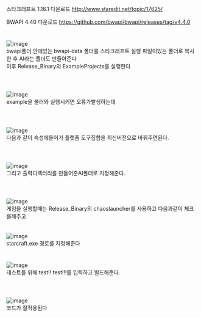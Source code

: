스타크래프트 1.16.1 다운로드
http://www.staredit.net/topic/17625/

BWAPI 4.40 다운로드
https://github.com/bwapi/bwapi/releases/tag/v4.4.0
#
  
![image](https://user-images.githubusercontent.com/80939966/156883062-82cba6f3-4390-4f9c-8c0c-66ae8cf99c56.png)   
bwapi폴더 안에있는 bwapi-data 폴더를 스타크래프트 실행 파일이있는 폴더로 복사한 후 AI라는 폴더도 만들어준다  
이후 Release_Binary의 ExampleProjects를 실행한다  
</br>
#

![image](https://user-images.githubusercontent.com/80939966/156761778-4d936962-1673-462c-9c0b-eabaeb7557a7.png)  
example을 불러와 실행시키면 오류가발생하는데  
</br>
#

![image](https://user-images.githubusercontent.com/80939966/156761568-2e8440cd-3109-475f-8e79-3e3ea31354a7.png)  
다음과 같이 속성에들어가 플랫폼 도구집합을 최신버전으로 바꿔주면된다.  
</br>
#

![image](https://user-images.githubusercontent.com/80939966/156882936-c89c8997-2aca-4df6-8d61-f94f24201577.png)  
그리고 출력디렉터리를 만들어준AI폴더로 지정해준다.  
</br>
#

![image](https://user-images.githubusercontent.com/80939966/156918113-74622672-8464-4bc8-8730-51cd0a2ac3a0.png)  
게임을 실행할때는 Release_Binary의 chaoslauncher를 사용하고 다음과같이 체크를해주고 </br>
</br>
</br>
![image](https://user-images.githubusercontent.com/80939966/156918162-3a68bf9f-c386-4bcc-ba71-82bdcc786126.png)  
starcraft.exe 경로를 지정해준다
</br>
#

![image](https://user-images.githubusercontent.com/80939966/156918337-288ab798-c39a-4aaf-a8f7-f9f166ad4e68.png)  
테스트를 위해 test!! test!!!를 입력하고 빌드해준다.  
</br>
#

![image](https://user-images.githubusercontent.com/80939966/156869960-3255848f-7efa-4fb9-9dde-6c8976977e89.png)  
코드가 잘적용된다  
</br>
#
